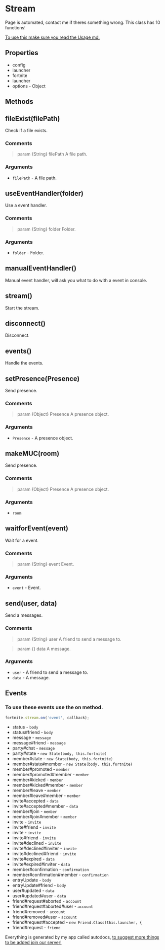 # Stream
Page is automated, contact me if theres something wrong.
This class has 10 functions!

[To use this make sure you read the Usage md.](https://stoplight.io/p/docs/gh/teenari/fortnitenode/docs/Usage.md?srn=gh/teenari/fortnitenode/docs/Usage.md&group=master)

## Properties
- config
- launcher
- fortnite
- launcher
- options - Object

## Methods

## fileExist(filePath)
Check if a file exists.

### Comments
> param {String} filePath A file  path.

### Arguments
- `filePath` - A file  path.

## useEventHandler(folder)
Use a event handler.

### Comments
> param {String} folder Folder.

### Arguments
- `folder` - Folder.

## manualEventHandler()
Manual event handler, will ask you what to do with a event in console.

## stream()
Start the stream.

## disconnect()
Disconnect.

## events()
Handle the events.

## setPresence(Presence)
Send presence.

### Comments
> param {Object} Presence A presence object.

### Arguments
- `Presence` - A presence object.

## makeMUC(room)
Send presence.

### Comments
> param {Object} Presence A presence object.

### Arguments
- `room`

## waitforEvent(event)
Wait for a event.

### Comments
> param {String} event Event.

### Arguments
- `event` - Event.

## send(user, data)
Send a messages.

### Comments
> param {String} user A friend to send a message to. 

> param {} data A message.

### Arguments
- `user` - A friend to send a message to. 
- `data` - A message.

## Events
### To use these events use the on method.
```js
fortnite.stream.on('event', callback);
```

- status - `body`
- status#friend - `body`
- message - `message`
- message#friend - `message`
- party#chat - `message`
- party#state - `new State(body, this.fortnite)`
- member#state - `new State(body, this.fortnite)`
- member#state#member - `new State(body, this.fortnite)`
- member#promoted - `member`
- member#promoted#member - `member`
- member#kicked - `member`
- member#kicked#member - `member`
- member#leave - `member`
- member#leave#member - `member`
- invite#accepted - `data`
- invite#accepted#member - `data`
- member#join - `member`
- member#join#member - `member`
- invite - `invite`
- invite#friend - `invite`
- invite - `invite`
- invite#friend - `invite`
- invite#declined - `invite`
- invite#declined#inviter - `invite`
- invite#declined#friend - `invite`
- invite#expired - `data`
- invite#expired#inviter - `data`
- member#confirmation - `confirmation`
- member#confirmation#member - `confirmation`
- entryUpdate - `body`
- entryUpdate#friend - `body`
- user#updated - `data`
- user#updated#user - `data`
- friend#request#aborted - `account`
- friend#request#aborted#user - `account`
- friend#removed - `account`
- friend#removed#user - `account`
- friend#request#accepted - `new Friend.Class(this.launcher, {`
- friend#request - `friend`

Everything is generated by my app called autodocs, [to suggest more things to be added join our server!](https://discord.gg/3mcbq9m)